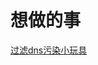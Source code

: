 <!--
 * @Author: Binqi Ni
 * @Date: 2021-10-03 20:35:59
 * @LastEditTime: 2021-10-03 20:35:59
 * @LastEditors: Binqi Ni
 * @FilePath: /Rust-Programming/Want.md
-->
# 想做的事
[过滤dns污染小玩具](https://github.com/ihciah/clean-dns-bpf)
